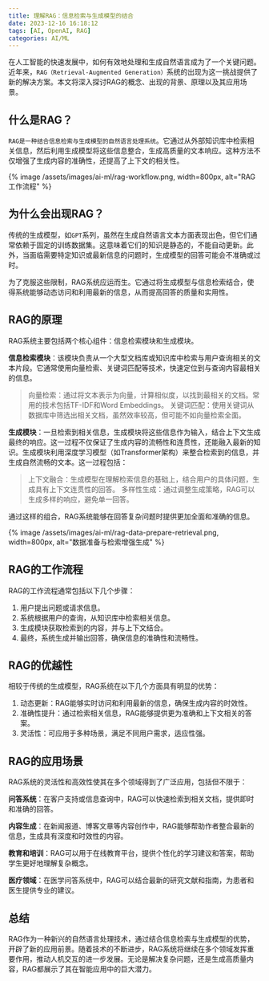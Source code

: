 ```yaml
---
title: 理解RAG：信息检索与生成模型的结合
date: 2023-12-16 16:18:12
tags: [AI, OpenAI, RAG]
categories: AI/ML
---
```


在人工智能的快速发展中，如何有效地处理和生成自然语言成为了一个关键问题。近年来，`RAG（Retrieval-Augmented Generation）`系统的出现为这一挑战提供了新的解决方案。本文将深入探讨RAG的概念、出现的背景、原理以及其应用场景。

## 什么是RAG？
`RAG是一种结合信息检索与生成模型的自然语言处理系统`。它通过从外部知识库中检索相关信息，然后利用生成模型将这些信息整合，生成高质量的文本响应。这种方法不仅增强了生成内容的准确性，还提高了上下文的相关性。

{% image /assets/images/ai-ml/rag-workflow.png, width=800px, alt="RAG工作流程" %}

## 为什么会出现RAG？
传统的生成模型，如`GPT`系列，虽然在生成自然语言文本方面表现出色，但它们通常依赖于固定的训练数据集。这意味着它们的知识是静态的，不能自动更新。此外，当面临需要特定知识或最新信息的问题时，生成模型的回答可能会不准确或过时。

为了克服这些限制，RAG系统应运而生。它通过将生成模型与信息检索结合，使得系统能够动态访问和利用最新的信息，从而提高回答的质量和实用性。

## RAG的原理
RAG系统主要包括两个核心组件：信息检索模块和生成模块。

**信息检索模块**：该模块负责从一个大型文档库或知识库中检索与用户查询相关的文本片段。它通常使用向量检索、关键词匹配等技术，快速定位到与查询内容最相关的信息。

> 向量检索：通过将文本表示为向量，计算相似度，以找到最相关的文档。常用的技术包括TF-IDF和Word Embeddings。
> 关键词匹配：使用关键词从数据库中筛选出相关文档，虽然效率较高，但可能不如向量检索全面。

**生成模块**：一旦检索到相关信息，生成模块将这些信息作为输入，结合上下文生成最终的响应。这一过程不仅保证了生成内容的流畅性和连贯性，还能融入最新的知识。生成模块利用深度学习模型（如Transformer架构）来整合检索到的信息，并生成自然流畅的文本。这一过程包括：

> 上下文融合：生成模型在理解检索信息的基础上，结合用户的具体问题，生成具有上下文连贯性的回答。
> 多样性生成：通过调整生成策略，RAG可以生成多样的响应，避免单一回答。

通过这样的组合，RAG系统能够在回答复杂问题时提供更加全面和准确的信息。

{% image /assets/images/ai-ml/rag-data-prepare-retrieval.png, width=800px, alt="数据准备与检索增强生成" %}

## RAG的工作流程
RAG的工作流程通常包括以下几个步骤：

1. 用户提出问题或请求信息。
2. 系统根据用户的查询，从知识库中检索相关信息。
3. 生成模块获取检索到的内容，并与上下文结合。
4. 最终，系统生成并输出回答，确保信息的准确性和流畅性。

## RAG的优越性
相较于传统的生成模型，RAG系统在以下几个方面具有明显的优势：

1. 动态更新：RAG能够实时访问和利用最新的信息，确保生成内容的时效性。
2. 准确性提升：通过检索相关信息，RAG能够提供更为准确和上下文相关的答案。
3. 灵活性：可应用于多种场景，满足不同用户需求，适应性强。

## RAG的应用场景
RAG系统的灵活性和高效性使其在多个领域得到了广泛应用，包括但不限于：

**问答系统**：在客户支持或信息查询中，RAG可以快速检索到相关文档，提供即时和准确的回答。

**内容生成**：在新闻报道、博客文章等内容创作中，RAG能够帮助作者整合最新的信息，生成具有深度和时效性的内容。

**教育和培训**：RAG可以用于在线教育平台，提供个性化的学习建议和答案，帮助学生更好地理解复杂概念。

**医疗领域**：在医学问答系统中，RAG可以结合最新的研究文献和指南，为患者和医生提供专业的建议。

## 总结
RAG作为一种新兴的自然语言处理技术，通过结合信息检索与生成模型的优势，开辟了新的应用前景。随着技术的不断进步，RAG系统将继续在多个领域发挥重要作用，推动人机交互的进一步发展。无论是解决复杂问题，还是生成高质量内容，RAG都展示了其在智能应用中的巨大潜力。





